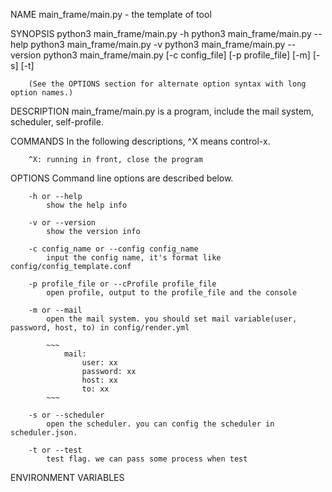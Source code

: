 NAME
        main_frame/main.py - the template of tool

SYNOPSIS
        python3 main_frame/main.py -h
        python3 main_frame/main.py --help
        python3 main_frame/main.py -v
        python3 main_frame/main.py --version
        python3 main_frame/main.py [-c config_file] [-p profile_file] [-m] [-s] [-t]

        (See the OPTIONS section for alternate option syntax with long option names.)

DESCRIPTION
        main_frame/main.py is a program, include the mail system, scheduler, self-profile. 

COMMANDS
        In the following descriptions, ^X means control-x.

        ^X: running in front, close the program

OPTIONS
        Command line options are described below. 

        -h or --help
            show the help info

        -v or --version
            show the version info

        -c config_name or --config config_name
            input the config name, it's format like config/config_template.conf

        -p profile_file or --cProfile profile_file
            open profile, output to the profile_file and the console

        -m or --mail
            open the mail system. you should set mail variable(user, password, host, to) in config/render.yml

            ~~~
                mail:
                    user: xx
                    password: xx
                    host: xx
                    to: xx
            ~~~

        -s or --scheduler
            open the scheduler. you can config the scheduler in scheduler.json.

        -t or --test
            test flag. we can pass some process when test



ENVIRONMENT VARIABLES